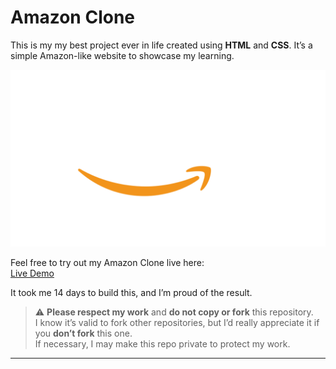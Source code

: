 # Amazon Clone

This is my my best project ever in life created using **HTML** and **CSS**. It’s a simple Amazon-like website to showcase my learning.

![Screenshot](amazon_logo.png)

Feel free to try out my Amazon Clone live here:  
[Live Demo](https://yash7104.github.io/Amazon-Clone/)

It took me 14 days to build this, and I’m proud of the result.

> ⚠️ **Please respect my work** and **do not copy or fork** this repository.  
I know it’s valid to fork other repositories, but I’d really appreciate it if you **don’t fork** this one.  
If necessary, I may make this repo private to protect my work.

---




